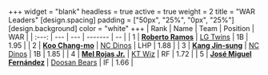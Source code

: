 +++
widget = "blank"
headless = true
active = true
weight = 2
title = "WAR Leaders"
[design.spacing]
padding = ["50px", "25%", "0px", "25%"]
[design.background]
color = "white"
+++
| Rank | Name | Team | Position | WAR |
| :---: | --- | --- | ------- | -- |
| 1 | [**Roberto Ramos**](/players/13795) | [LG Twins](/teams/LGTwins) | 1B | 1.95 |
| 2 | [**Koo Chang-mo**](/players/7698) | [NC Dinos](/teams/NCDinos) | LHP | 1.88 |
| 3 | [**Kang Jin-sung**](/players/3645) | [NC Dinos](/teams/NCDinos) | 1B | 1.85 |
| 4 | [**Mel Rojas Jr.**](/players/11380) | [KT Wiz](/teams/KTWiz) | RF | 1.72 |
| 5 | [**José Miguel Fernández**](/players/12514) | [Doosan Bears](/teams/DoosanBears) | IF | 1.66 |
